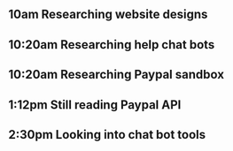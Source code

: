 ## 10am Researching website designs

## 10:20am Researching help chat bots

## 10:20am Researching Paypal sandbox

## 1:12pm Still reading Paypal API

## 2:30pm Looking into chat bot tools

